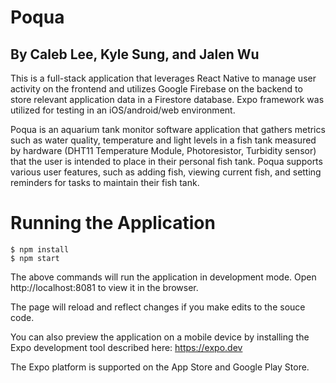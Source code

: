 # Poqua
## By Caleb Lee, Kyle Sung, and Jalen Wu

This is a full-stack application that leverages React Native to manage user activity on the frontend and 
utilizes Google Firebase on the backend to store relevant application data in a Firestore database. Expo framework was utilized for testing in an iOS/android/web environment.

Poqua is an aquarium tank monitor software application that gathers metrics such as water quality, temperature and 
light levels in a fish tank measured by hardware (DHT11 Temperature Module, Photoresistor, Turbidity sensor) 
that the user is intended to place in their personal fish tank. Poqua supports various user features, such as adding fish, viewing current fish, and setting reminders
for tasks to maintain their fish tank.

# Running the Application
```
$ npm install
$ npm start
```
The above commands will run the application in development mode.
Open http://localhost:8081 to view it in the browser.

The page will reload and reflect changes if you make edits to the souce code.

You can also preview the application on a mobile device by installing the Expo development tool described here: https://expo.dev

The Expo platform is supported on the App Store and Google Play Store.
